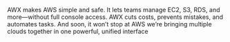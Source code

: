 AWX makes AWS simple and safe. It lets teams manage EC2, S3, RDS, and more—without full console access. AWX cuts costs, prevents mistakes, and automates tasks. And soon, it won’t stop at AWS we’re bringing multiple clouds together in one powerful, unified interface
